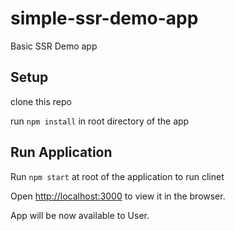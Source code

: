 # simple-ssr-demo-app
Basic SSR Demo app


## Setup

clone this repo

run  `npm install` in root directory of the app


## Run Application


Run `npm start` at root of the application to run clinet

Open [http://localhost:3000](http://localhost:3000/) to view it in the browser.

App will be now available to User.
